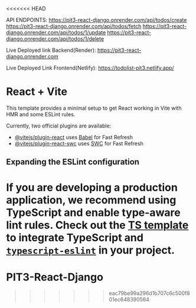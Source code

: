 <<<<<<< HEAD

API ENDPOINTS:
https://pit3-react-django.onrender.com/api/todos/create
https://pit3-react-django.onrender.com/api/todos/fetch
https://pit3-react-django.onrender.com/api/todos/1/update
https://pit3-react-django.onrender.com/api/todos/1/delete

Live Deployed link Backend(Render):
https://pit3-react-django.onrender.com

Live Deployed Link Frontend(Netlify):
https://todolist-pit3.netlify.app/


# React + Vite

This template provides a minimal setup to get React working in Vite with HMR and some ESLint rules.

Currently, two official plugins are available:

- [@vitejs/plugin-react](https://github.com/vitejs/vite-plugin-react/blob/main/packages/plugin-react/README.md) uses [Babel](https://babeljs.io/) for Fast Refresh
- [@vitejs/plugin-react-swc](https://github.com/vitejs/vite-plugin-react-swc) uses [SWC](https://swc.rs/) for Fast Refresh

## Expanding the ESLint configuration

If you are developing a production application, we recommend using TypeScript and enable type-aware lint rules. Check out the [TS template](https://github.com/vitejs/vite/tree/main/packages/create-vite/template-react-ts) to integrate TypeScript and [`typescript-eslint`](https://typescript-eslint.io) in your project.
=======
# PIT3-React-Django
>>>>>>> eac79be99a296d1b707c6c500f801ec648390564

